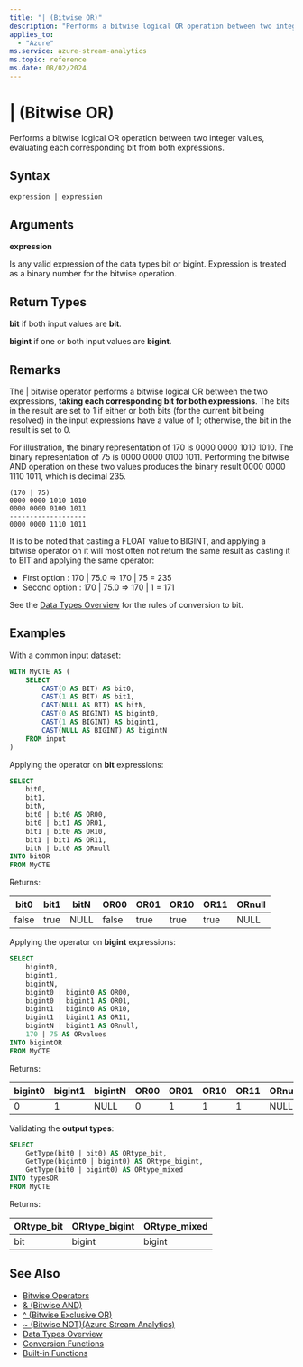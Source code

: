 ```yaml
---
title: "| (Bitwise OR)"
description: "Performs a bitwise logical OR operation between two integer values."
applies_to:
  - "Azure"
ms.service: azure-stream-analytics
ms.topic: reference
ms.date: 08/02/2024
---
```


# | (Bitwise OR)

Performs a bitwise logical OR operation between two integer values, evaluating each corresponding bit from both expressions.

## Syntax

```SQL
expression | expression
```

## Arguments

**expression**

Is any valid expression of the data types bit or bigint. Expression is treated as a binary number for the bitwise operation.

## Return Types

**bit** if both input values are **bit**.

**bigint** if one or both input values are **bigint**.

## Remarks

The | bitwise operator performs a bitwise logical OR between the two expressions, **taking each corresponding bit for both expressions**. The bits in the result are set to 1 if either or both bits (for the current bit being resolved) in the input expressions have a value of 1; otherwise, the bit in the result is set to 0.

For illustration, the binary representation of 170 is 0000 0000 1010 1010. The binary representation of 75 is 0000 0000 0100 1011. Performing the bitwise AND operation on these two values produces the binary result 0000 0000 1110 1011, which is decimal 235.

```
(170 | 75)
0000 0000 1010 1010
0000 0000 0100 1011
-------------------
0000 0000 1110 1011
```

It is to be noted that casting a FLOAT value to BIGINT, and applying a bitwise operator on it will most often not return the same result as casting it to BIT and applying the same operator:

- First option : 170 | 75.0 => 170 | 75 = 235
- Second option : 170 | 75.0 => 170 | 1 = 171

See the [Data Types Overview](data-types-azure-stream-analytics.md) for the rules of conversion to bit.

## Examples

With a common input dataset:

```SQL
WITH MyCTE AS (
	SELECT
		CAST(0 AS BIT) AS bit0,
		CAST(1 AS BIT) AS bit1,
		CAST(NULL AS BIT) AS bitN,
		CAST(0 AS BIGINT) AS bigint0,
		CAST(1 AS BIGINT) AS bigint1,
		CAST(NULL AS BIGINT) AS bigintN
	FROM input
)
```

Applying the operator on **bit** expressions:

```SQL
SELECT
	bit0,
	bit1,
	bitN,
	bit0 | bit0 AS OR00,
	bit0 | bit1 AS OR01,
	bit1 | bit0 AS OR10,
	bit1 | bit1 AS OR11,
	bitN | bit0 AS ORnull
INTO bitOR
FROM MyCTE
```

Returns:

|bit0|bit1|bitN|OR00|OR01|OR10|OR11|ORnull|
|-|-|-|-|-|-|-|-|
|false|true|NULL|false|true|true|true|NULL|

Applying the operator on **bigint** expressions:

```SQL
SELECT
	bigint0,
	bigint1,
	bigintN,
	bigint0 | bigint0 AS OR00,
	bigint0 | bigint1 AS OR01,
	bigint1 | bigint0 AS OR10,
	bigint1 | bigint1 AS OR11,
	bigintN | bigint1 AS ORnull,
	170 | 75 AS ORvalues
INTO bigintOR
FROM MyCTE
```

Returns:

|bigint0|bigint1|bigintN|OR00|OR01|OR10|OR11|ORnull|ORvalues|
|-|-|-|-|-|-|-|-|-|
|0|1|NULL|0|1|1|1|NULL|**235**|

Validating the **output types**:

```SQL
SELECT
	GetType(bit0 | bit0) AS ORtype_bit,
	GetType(bigint0 | bigint0) AS ORtype_bigint,
	GetType(bit0 | bigint0) AS ORtype_mixed
INTO typesOR
FROM MyCTE
```

Returns:

|ORtype_bit|ORtype_bigint|ORtype_mixed|
|-|-|-|
|bit|bigint|bigint|

## See Also

- [Bitwise Operators](bitwise-operators-azure-stream-analytics.md)
- [& (Bitwise AND)](bitwise-and-azure-stream-analytics.md)
- [^ (Bitwise Exclusive OR)](bitwise-xor-azure-stream-analytics.md)
- [~ (Bitwise NOT)&#40;Azure Stream Analytics&#41;](bitwise-not-azure-stream-analytics.md)
- [Data Types Overview](data-types-azure-stream-analytics.md)
- [Conversion Functions](conversion-functions-azure-stream-analytics.md)
- [Built-in Functions](built-in-functions-azure-stream-analytics.md)